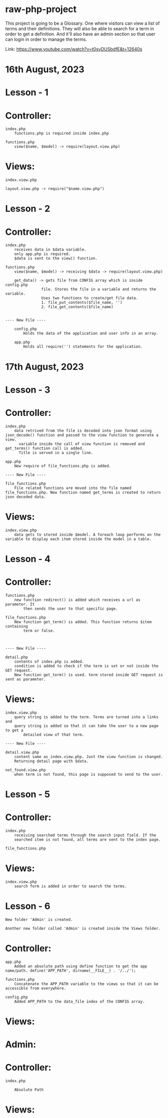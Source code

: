 # raw-php-project




This project is going to be a Glossary. 
One where visitors can view a list of terms and their definitions. 
They will also be able to search for a term in order to get a definition. 
And it'll also have an admin section so that user can login in order to manage the terms.

Link: https://www.youtube.com/watch?v=t0syDUSbdfE&t=12640s





# 16th August, 2023
  
# Lesson - 1
  
# Controller: 
      
    index.php
        functions.php is required inside index.php

    functions.php
        view($name, $model) -> require(layout.view.php)
  
# Views: 
        
    index.view.php
        
    layout.view.php -> require("$name.view.php")


# Lesson - 2

# Controller:

    index.php
        receives data in $data variable.
        only app.php is required.
        $data is sent to the view() function.

    functions.php
        view($name, $model) -> receiving $data -> require(layout.view.php)
            
        get_data() -> gets file from CONFIG array which is inside config.php
                    file. Stores the file in a variable and returns the variable. 
                    Uses two functions to create/get file data. 
                    1. file_put_contents($file_name, '')
                    2. file_get_contents($file_name)


    ---- New File ----

        config.php
            Holds the data of the application and user info in an array.

        app.php
            Holds all require('') statements for the application.


# 17th August, 2023

# Lesson - 3

# Controller:

    index.php
        data retrived from the file is decoded into json format using json_decode() function and passed to the view function to generate a view.
          variable inside the call of view function is removed and get_terms() function call is added.
          Title is served in a single line.

    app.php
        New require of file_functions.php is added.

    ---- New File ----

    file_functions.php
        File related functions are moved into the file named file_functions.php. New function named get_terms is created to return json decoded data.

# Views:

    index.view.php
        data gets to stored inside $model. A foreach loop performs on the variable to display each item stored inside the model in a table.
      

  
# Lesson - 4
  
# Controller:
        
    functions.php
        new function redirect() is added which receives a url as parameter. It 
            then sends the user to that specific page.
            
    file_functions.php
        New function get_term() is added. This function returns $item containing 
            term or false. 
            
        
        
    ---- New File ----
        
    detail.php
        contents of index.php is added.
        condition is added to check if the term is set or not inside the GET request.
        New function get_term() is used. term stored inside GET request is sent as parameter.
        
    
# Views:
    
    index.view.php
        query string is added to the term. Terms are turned into a links and 
        query string is added so that it can take the user to a new page to get a 
            detailed view of that term.
            
    ---- New File ----
        
    detail.view.php
        content same as index.view.php. Just the view function is changed. 
        Returning detail page with $data.
            
    not_found.view.php
        when term is not found, this page is supposed to send to the user.


# Lesson - 5
  
# Controller:
    
    index.php
        receiving searched terms through the search input field. If the 
        searched item is not found, all terms are sent to the index page.
            
    file_functions.php
            
    
# Views:

    index.view.php
        search form is added in order to search the terms.


# Lesson -  6

    New folder 'Admin' is created.

    Another new folder called 'Admin' is created inside the Views folder.

# Controller:

    app.php
        Added an absolute path using define function to get the app name/path. define('APP_PATH', dirname(__FILE__) . '/../');

    functions.php
        Concatenate the APP_PATH variable to the views so that it can be accessible from everywhere.

    config.php
        Added APP_PATH to the data_file index of the CONFIG array.
            
# Views:



# Admin:

# Controller:

    index.php

        Absolute Path

# Views:

